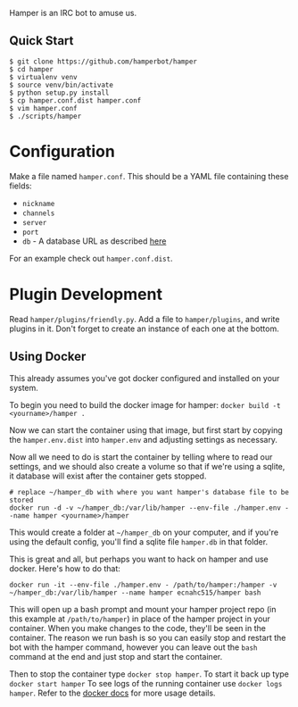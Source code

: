 Hamper is an IRC bot to amuse us.


Quick Start
-----------

```shell
$ git clone https://github.com/hamperbot/hamper
$ cd hamper
$ virtualenv venv
$ source venv/bin/activate
$ python setup.py install
$ cp hamper.conf.dist hamper.conf
$ vim hamper.conf
$ ./scripts/hamper
```


Configuration
=============
Make a file named `hamper.conf`. This should be a YAML file containing these
fields:

-   `nickname`
-   `channels`
-   `server`
-   `port`
-   `db` - A database URL as described [here][dburl]

For an example check out `hamper.conf.dist`.

[dburl]: http://www.sqlalchemy.org/docs/core/engines.html#sqlalchemy.create_engine

Plugin Development
==================
Read `hamper/plugins/friendly.py`. Add a file to `hamper/plugins`, and write
plugins in it. Don't forget to create an instance of each one at the bottom.


Using Docker
------------

This already assumes you've got docker configured and installed on your system.

To begin you need to build the docker image for hamper: `docker build -t <yourname>/hamper .`

Now we can start the container using that image, but first start by copying the
`hamper.env.dist` into `hamper.env` and adjusting settings as necessary.

Now all we need to do is start the container by telling where to read our
settings, and we should also create a volume so that if we're using a sqlite,
it database will exist after the container gets stopped.


````shell
# replace ~/hamper_db with where you want hamper's database file to be stored
docker run -d -v ~/hamper_db:/var/lib/hamper --env-file ./hamper.env --name hamper <yourname>/hamper
````

This would create a folder at `~/hamper_db` on your computer, and if you're
using the default config, you'll find a sqlite file `hamper.db` in that folder.

This is great and all, but perhaps you want to hack on hamper and use docker.
Here's how to do that:

````shell
docker run -it --env-file ./hamper.env - /path/to/hamper:/hamper -v ~/hamper_db:/var/lib/hamper --name hamper ecnahc515/hamper bash
````

This will open up a bash prompt and mount your hamper project repo (in this
example at `/path/to/hamper`) in place of the hamper project in your container.
When you make changes to the code, they'll be seen in the container. The reason
we run bash is so you can easily stop and restart the bot with the hamper
command, however you can leave out the `bash` command at the end and just stop
and start the container.

Then to stop the container type `docker stop hamper`. To start it back up type
`docker start hamper` To see logs of the running container use `docker logs hamper`.
Refer to the [docker docs][docker] for more usage details.

[docker]: http://docs.docker.io/en/latest/
